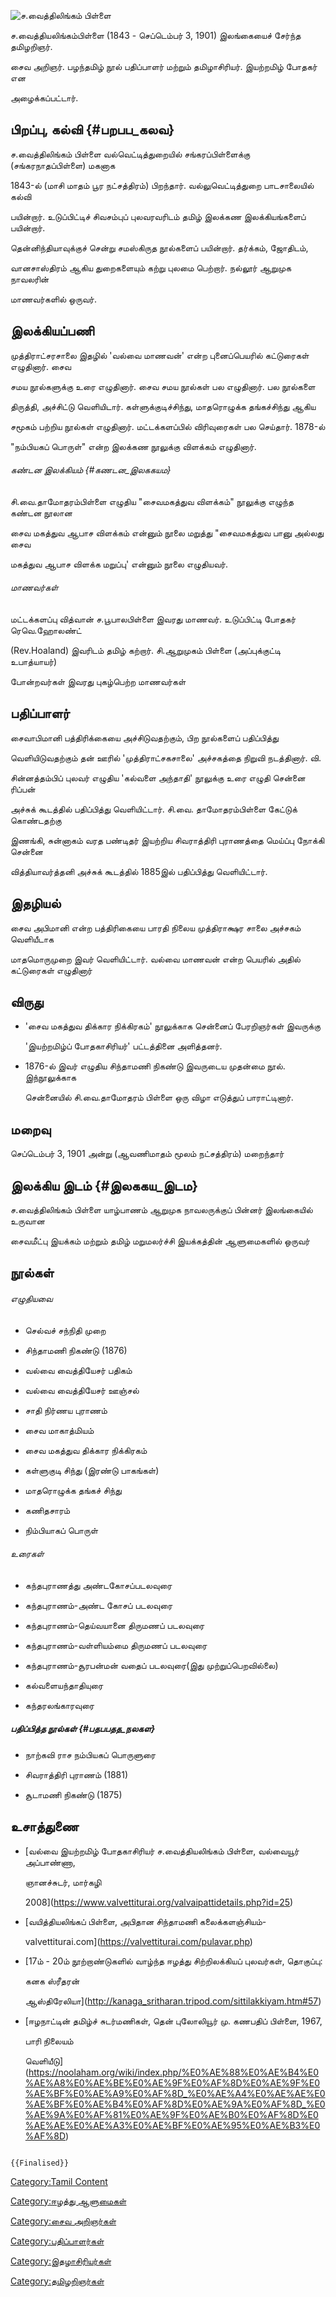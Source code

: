 ![ச.வைத்திலிங்கம் பிள்ளை](Vaithi.jpg "ச.வைத்திலிங்கம் பிள்ளை")
ச.வைத்தியலிங்கம்பிள்ளை (1843 - செப்டெம்பர் 3, 1901) இலங்கையைச் சேர்ந்த தமிழறிஞர்.
சைவ அறிஞர். பழந்தமிழ் நூல் பதிப்பாளர் மற்றும் தமிழாசிரியர். இயற்றமிழ் போதகர் என
அழைக்கப்பட்டார்.

## பிறப்பு, கல்வி {#பறபப_கலவ}

ச.வைத்திலிங்கம் பிள்ளை வல்வெட்டித்துறையில் சங்கரப்பிள்ளைக்கு (சங்கரநாதப்பிள்ளை) மகனாக
1843-ல் (மாசி மாதம் பூர நட்சத்திரம்) பிறந்தார். வல்லுவெட்டித்துறை பாடசாலையில் கல்வி
பயின்றார். உடுப்பிட்டிச் சிவசம்புப் புலவரவரிடம் தமிழ் இலக்கண இலக்கியங்களைப் பயின்றார்.
தென்னிந்தியாவுக்குச் சென்று சமஸ்கிருத நூல்களைப் பயின்றார். தர்க்கம், ஜோதிடம்,
வானசாஸ்திரம் ஆகிய துறைகளையும் கற்று புலமை பெற்றார். நல்லூர் ஆறுமுக நாவலரின்
மாணவர்களில் ஒருவர்.

## இலக்கியப்பணி

முத்திராட்சரசாலை இதழில் 'வல்வை மாணவன்' என்ற புனைப்பெயரில் கட்டுரைகள் எழுதினார். சைவ
சமய நூல்களுக்கு உரை எழுதினார். சைவ சமய நூல்கள் பல எழுதினார். பல நூல்களை
திருத்தி, அச்சிட்டு வெளியிடார். கள்ளுக்குடிச்சிந்து, மாதரொழுக்க தங்கச்சிந்து ஆகிய
சமூகம் பற்றிய நூல்கள் எழுதினார். மட்டக்களப்பில் விரிவுரைகள் பல செய்தார். 1878-ல்
\"நம்பியகப் பொருள்\" என்ற இலக்கண நூலுக்கு விளக்கம் எழுதினார்.

###### கண்டன இலக்கியம் {#கணடன_இலககயம}

சி.வை.தாமோதரம்பிள்ளை எழுதிய \"சைவமகத்துவ விளக்கம்\" நூலுக்கு எழுந்த கண்டன நூலான
சைவ மகத்துவ ஆபாச விளக்கம் என்னும் நூலை மறுத்து \"சைவமகத்துவ பானு அல்லது சைவ
மகத்துவ ஆபாச விளக்க மறுப்பு' என்னும் நூலை எழுதியவர்.

###### மாணவர்கள்

மட்டக்களப்பு வித்வான் ச.பூபாலபிள்ளை இவரது மாணவர். உடுப்பிட்டி போதகர் ரெவெ.ஹோலண்ட்
(Rev.Hoaland) இவரிடம் தமிழ் கற்றார். சி.ஆறுமுகம் பிள்ளை (அப்புக்குட்டி உபாத்யாயர்)
போன்றவர்கள் இவரது புகழ்பெற்ற மாணவர்கள்

## பதிப்பாளர்

சைவாபிமானி பத்திரிக்கையை அச்சிடுவதற்கும், பிற நூல்களைப் பதிப்பித்து
வெளியிடுவதற்கும் தன் ஊரில் 'முத்திராட்சகசாலை' அச்சகத்தை நிறுவி நடத்தினார். வி.
சின்னத்தம்பிப் புலவர் எழுதிய \'கல்வளை அந்தாதி\' நூலுக்கு உரை எழுதி சென்னை ரிப்பன்
அச்சுக் கூடத்தில் பதிப்பித்து வெளியிட்டார். சி.வை. தாமோதரம்பிள்ளை கேட்டுக் கொண்டதற்கு
இணங்கி, சுன்னாகம் வரத பண்டிதர் இயற்றிய சிவராத்திரி புராணத்தை மெய்ப்பு நோக்கி சென்னை
வித்தியாவர்த்தனி அச்சுக் கூடத்தில் 1885இல் பதிப்பித்து வெளியிட்டார்.

## இதழியல்

சைவ அபிமானி என்ற பத்திரிகையை பாரதி நிலைய முத்திராக்ஷர சாலை அச்சகம் வெளியீடாக
மாதமொருமுறை இவர் வெளியிட்டார். வல்வை மாணவன் என்ற பெயரில் அதில் கட்டுரைகள் எழுதினார்

## விருது

-   'சைவ மகத்துவ திக்கார நிக்கிரகம்' நூலுக்காக சென்னைப் பேரறிஞர்கள் இவருக்கு
    'இயற்றமிழ்ப் போதகாசிரியர்' பட்டத்தினை அளித்தனர்.
-   1876-ல் இவர் எழுதிய சிந்தாமணி நிகண்டு இவருடைய முதன்மை நூல். இந்நூலுக்காக
    சென்னையில் சி.வை.தாமோதரம் பிள்ளை ஒரு விழா எடுத்துப் பாராட்டினார்.

## மறைவு

செப்டெம்பர் 3, 1901 அன்று (ஆவணிமாதம் மூலம் நட்சத்திரம்) மறைந்தார்

## இலக்கிய இடம் {#இலககய_இடம}

ச.வைத்திலிங்கம் பிள்ளை யாழ்பாணம் ஆறுமுக நாவலருக்குப் பின்னர் இலங்கையில் உருவான
சைவமீட்பு இயக்கம் மற்றும் தமிழ் மறுமலர்ச்சி இயக்கத்தின் ஆளுமைகளில் ஒருவர்

## நூல்கள்

###### எழுதியவை

-   செல்வச் சந்நிதி முறை
-   சிந்தாமணி நிகண்டு (1876)
-   வல்வை வைத்தியேசர் பதிகம்
-   வல்வை வைத்தியேசர் ஊஞ்சல்
-   சாதி நிர்ணய புராணம்
-   சைவ மாகாத்மியம்
-   சைவ மகத்துவ திக்கார நிக்கிரகம்
-   கள்ளுகுடி சிந்து (இரண்டு பாகங்கள்)
-   மாதரொழுக்க தங்கச் சிந்து
-   கணிதசாரம்
-   நிம்பியாகப் பொருள்

###### உரைகள்

-   கந்தபுராணத்து அண்டகோசப்படலவுரை
-   கந்தபுராணம்-அண்ட கோசப் படலவுரை
-   கந்தபுராணம்-தெய்வயானை திருமணப் படலவுரை
-   கந்தபுராணம்-வள்ளியம்மை திருமணப் படலவுரை
-   கந்தபுராணம்-சூரபன்மன் வதைப் படலவுரை(இது முற்றுப்பெறவில்லை)
-   கல்வளையந்தாதியுரை
-   கந்தரலங்காரவுரை

##### பதிப்பித்த நூல்கள் {#பதபபதத_நலகள}

-   நாற்கவி ராச நம்பியகப் பொருளுரை
-   சிவராத்திரி புராணம் (1881)
-   சூடாமணி நிகண்டு (1875)

## உசாத்துணை

-   [வல்வை இயற்றமிழ் போதகாசிரியர் ச.வைத்தியலிங்கம் பிள்ளை, வல்வையூர் அப்பாண்ணா,
    ஞானச்சுடர், மார்கழி
    2008](https://www.valvettiturai.org/valvaipattidetails.php?id=25)
-   [வயித்தியலிங்கப் பிள்ளை, அபிதான சிந்தாமணி கலைக்களஞ்சியம்-
    valvettiturai.com](https://valvettiturai.com/pulavar.php)
-   [17ம் - 20ம் நூற்றாண்டுகளில் வாழ்ந்த ஈழத்து சிற்றிலக்கியப் புலவர்கள், தொகுப்பு:
    கனக ஸ்ரீதரன்
    ஆஸ்திரேலியா](http://kanaga_sritharan.tripod.com/sittilakkiyam.htm#57)
-   [ஈழநாட்டின் தமிழ்ச் சுடர்மணிகள், தென் புலோலியூர் மு. கணபதிப் பிள்ளை, 1967,
    பாரி நிலையம்
    வெளியீடு](https://noolaham.org/wiki/index.php/%E0%AE%88%E0%AE%B4%E0%AE%A8%E0%AE%BE%E0%AE%9F%E0%AF%8D%E0%AE%9F%E0%AE%BF%E0%AE%A9%E0%AF%8D_%E0%AE%A4%E0%AE%AE%E0%AE%BF%E0%AE%B4%E0%AF%8D%E0%AE%9A%E0%AF%8D_%E0%AE%9A%E0%AF%81%E0%AE%9F%E0%AE%B0%E0%AF%8D%E0%AE%AE%E0%AE%A3%E0%AE%BF%E0%AE%95%E0%AE%B3%E0%AF%8D)

```{=mediawiki}
{{Finalised}}
```
[Category:Tamil Content](Category:Tamil_Content "wikilink")
[Category:ஈழத்து ஆளுமைகள்](Category:ஈழத்து_ஆளுமைகள் "wikilink")
[Category:சைவ அறிஞர்கள்](Category:சைவ_அறிஞர்கள் "wikilink")
[Category:பதிப்பாளர்கள்](Category:பதிப்பாளர்கள் "wikilink")
[Category:இதழாசிரியர்கள்](Category:இதழாசிரியர்கள் "wikilink")
[Category:தமிழறிஞர்கள்](Category:தமிழறிஞர்கள் "wikilink")
